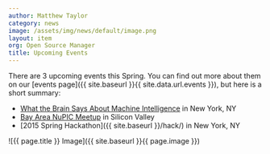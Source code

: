 ```yaml
---
author: Matthew Taylor
category: news
image: /assets/img/news/default/image.png
layout: item
org: Open Source Manager
title: Upcoming Events
---
```


There are 3 upcoming events this Spring. You can find out more about them on our
[events page]({{ site.baseurl }}{{ site.data.url.events }}), but here is a short
summary:

* <i></i> [What the Brain Says About Machine Intelligence](http://www.meetup.com/numenta/events/220895892/)
  in New York, NY
* <i></i> [Bay Area NuPIC Meetup](http://www.meetup.com/numenta/events/220690176/)
  in Silicon Valley
* <i></i> [2015 Spring Hackathon]({{ site.baseurl }}/hack/) in New York, NY

![{{ page.title }} Image]({{ site.baseurl }}{{ page.image }})

